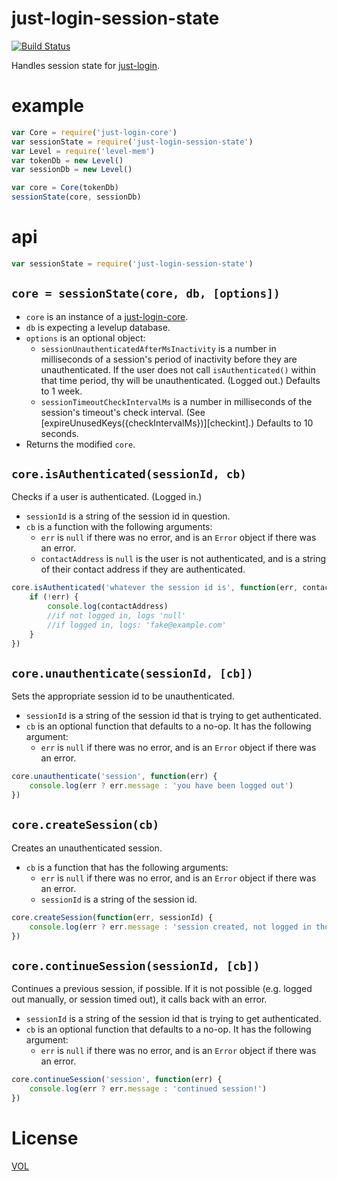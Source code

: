 just-login-session-state
===============

[![Build Status](https://travis-ci.org/coding-in-the-wild/just-login-session-state.svg)](https://travis-ci.org/coding-in-the-wild/just-login-session-state)

Handles session state for [just-login][jlc].

# example

```js
var Core = require('just-login-core')
var sessionState = require('just-login-session-state')
var Level = require('level-mem')
var tokenDb = new Level()
var sessionDb = new Level()

var core = Core(tokenDb)
sessionState(core, sessionDb)
```

# api

```js
var sessionState = require('just-login-session-state')
```

## `core = sessionState(core, db, [options])`

- `core` is an instance of a [just-login-core][jlc].
- `db` is expecting a levelup database.
- `options` is an optional object:
	- `sessionUnauthenticatedAfterMsInactivity` is a number in milliseconds of a session's period of inactivity before they are unauthenticated. If the user does not call `isAuthenticated()` within that time period, thy will be unauthenticated. (Logged out.) Defaults to 1 week.
	- `sessionTimeoutCheckIntervalMs` is a number in milliseconds of the session's timeout's check interval. (See [expireUnusedKeys({checkIntervalMs})][checkint].) Defaults to 10 seconds.
- Returns the modified `core`.

## `core.isAuthenticated(sessionId, cb)`

Checks if a user is authenticated. (Logged in.)

- `sessionId` is a string of the session id in question.
- `cb` is a function with the following arguments:
	- `err` is `null` if there was no error, and is an `Error` object if there was an error.
	- `contactAddress` is `null` is the user is not authenticated, and is a string of their contact address if they are authenticated.

```js
core.isAuthenticated('whatever the session id is', function(err, contactAddress) {
	if (!err) {
		console.log(contactAddress)
		//if not logged in, logs 'null'
		//if logged in, logs: 'fake@example.com'
	}
})
```

## `core.unauthenticate(sessionId, [cb])`

Sets the appropriate session id to be unauthenticated.

- `sessionId` is a string of the session id that is trying to get authenticated.
- `cb` is an optional function that defaults to a no-op. It has the following argument:
	- `err` is `null` if there was no error, and is an `Error` object if there was an error.

```js
core.unauthenticate('session', function(err) {
	console.log(err ? err.message : 'you have been logged out')
})
```

## `core.createSession(cb)`

Creates an unauthenticated session.

- `cb` is a function that has the following arguments:
	- `err` is `null` if there was no error, and is an `Error` object if there was an error.
	- `sessionId` is a string of the session id.

```js
core.createSession(function(err, sessionId) {
	console.log(err ? err.message : 'session created, not logged in though')
})
```

## `core.continueSession(sessionId, [cb])`

Continues a previous session, if possible. If it is not possible (e.g. logged out manually, or session timed out), it calls back with an error.

- `sessionId` is a string of the session id that is trying to get authenticated.
- `cb` is an optional function that defaults to a no-op. It has the following argument:
	- `err` is `null` if there was no error, and is an `Error` object if there was an error.

```js
core.continueSession('session', function(err) {
	console.log(err ? err.message : 'continued session!')
})
```

# License

[VOL](http://veryopenlicense.com/)


[jlc]: https://github.com/coding-in-the-wild/just-login-core
